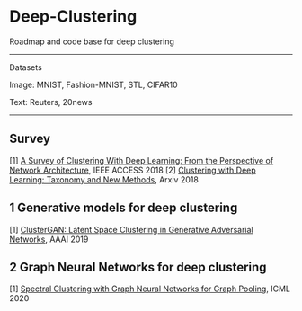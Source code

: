 # Deep-Clustering
Roadmap and code base for deep clustering

---------------------------------------

Datasets 

Image: MNIST, Fashion-MNIST, STL, CIFAR10

Text: Reuters, 20news

---------------------------------------

## Survey

[1] [A Survey of Clustering With Deep Learning: From the Perspective of Network Architecture](https://ieeexplore.ieee.org/stamp/stamp.jsp?arnumber=8412085), IEEE ACCESS 2018
[2] [Clustering with Deep Learning: Taxonomy and New Methods](https://arxiv.org/pdf/1801.07648.pdf), Arxiv 2018

## 1 Generative models for deep clustering

[1] [ClusterGAN: Latent Space Clustering in Generative Adversarial Networks](https://arxiv.org/abs/1809.03627), AAAI 2019


## 2 Graph Neural Networks for deep clustering

[1] [Spectral Clustering with Graph Neural Networks for Graph Pooling](https://arxiv.org/pdf/1907.00481.pdf), ICML 2020